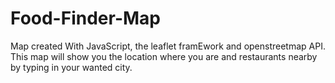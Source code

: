 # Food-Finder-Map

Map created With JavaScript, the leaflet framEwork and openstreetmap API. This map will show you the location where you are and restaurants nearby by typing in your wanted city.
